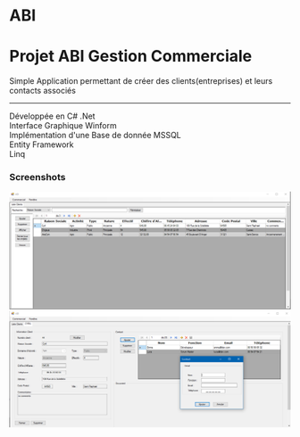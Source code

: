 # ABI
<h1>Projet ABI Gestion Commerciale</h1>

Simple Application permettant de créer des clients(entreprises) et leurs contacts associés
<hr>

Développée en C# .Net<br>
Interface Graphique Winform<br>
Implémentation d'une Base de donnée MSSQL<br>
Entity Framework<br>
Linq<br>

<h3>Screenshots</h3>
<img src="/ABI/Screenshots/screenshot1.PNG" width="900"/>
<img src="/ABI/Screenshots/screenshot2.PNG" width="900"/>
